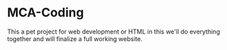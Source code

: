 # MCA-Coding
This a pet project for web development or HTML  in this we'll do everything together and will finalize a full working website. 
